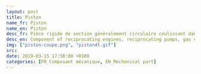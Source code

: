 ```yaml
---
layout: post
title: Piston
name_fr: Piston
name_en: Piston
desc_fr: Pièce rigide de section généralement circulaire coulissant dans un cylindre de forme complémentaire. Le déplacement du piston entraîne une variation de volume de la chambre, partie située au-dessus du piston, entre celui-ci et le cylindre. Un piston permet la conversion d'une pression en un travail, ou réciproquement.
desc_en: Component of reciprocating engines, reciprocating pumps, gas compressors and pneumatic cylinders, among other similar mechanisms. It is the moving component that is contained by a cylinder and is made gas-tight by piston rings.
img: ["piston-coupe.png", "piston4t.gif"]
src: 
date: 2019-03-15 17:58:00 +0100
categories: [FR_Composant mécanique, EN_Mechanical part]
---
```

